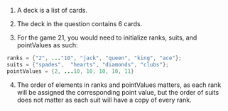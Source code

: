1. A deck is a list of cards.

2. The deck in the question contains 6 cards.

3. For the game 21, you would need to initialize ranks, suits, and pointValues as such:
```java
ranks = {"2", ..."10", "jack", "queen", "king", "ace"};
suits = {"spades",  "hearts", "diamonds", "clubs"};
pointValues = {2, ...10, 10, 10, 10, 11}
```

4. The order of elements in ranks and pointValues matters, as each rank will be assigned the corresponding point value, but the order of suits does not matter as each suit will have a copy of every rank.
